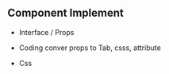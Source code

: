 ## Component Implement

- Interface / Props

- Coding 
  conver props to Tab, csss, attribute

- Css